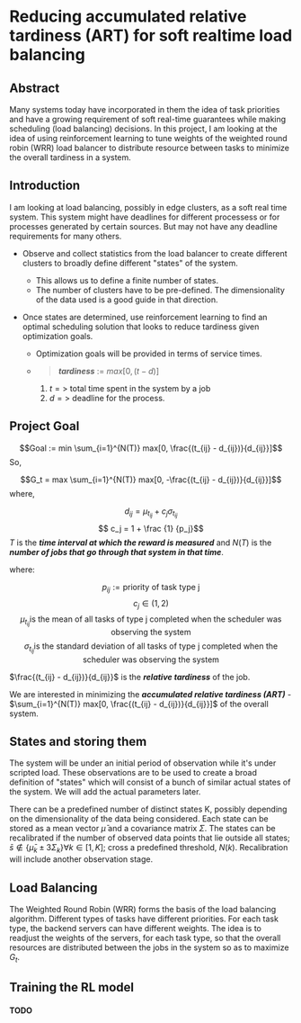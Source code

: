 # Reducing accumulated relative tardiness (ART) for soft realtime load balancing

## Abstract

Many systems today have incorporated in them the idea of task priorities and have a growing requirement of soft real-time guarantees while making scheduling (load balancing) decisions. In this project, I am looking at the idea of using reinforcement learning to tune weights of the weighted round robin (WRR) load balancer to distribute resource between tasks to minimize the overall tardiness in a system.

## Introduction

I am looking at load balancing, possibly in edge clusters, as a soft real time system. This system might have deadlines for different processess or for processes generated by certain sources. But may not have any deadline requirements for many others.

- Observe and collect statistics from the load balancer to create different clusters to broadly define different "states" of the system.

  - This allows us to define a finite number of states.
  - The number of clusters have to be pre-defined. The dimensionality of the data used is a good guide in that direction.

- Once states are determined, use reinforcement learning to find an optimal scheduling solution that looks to reduce tardiness given optimization goals.
  - Optimization goals will be provided in terms of service times.
  - > **_tardiness_** := $max[0, (t - d)]$
    1. $t =>$ total time spent in the system by a job
    2. $d =>$ deadline for the process.

## Project Goal

$$Goal := min \sum_{i=1}^{N(T)} max[0, \frac{(t_{ij} - d_{ij})}{d_{ij}}]$$
So,

$$G_t = max \sum_{i=1}^{N(T)} max[0, -\frac{(t_{ij} - d_{ij})}{d_{ij}}]$$
where,

$$d_{ij} = \mu_{t_{ij}} + c_j \sigma_{t_{ij}}$$
$$ c_j = 1 + \frac {1} {p_j}$$ $T$ is the **_time interval at which the reward is measured_** and $N(T)$ is the **_number of jobs that go through that system in that time_**.

where:

$$p_{ij} := \text{priority of task type j}$$
$$c_j \in(1,2)$$
$$\mu_{t_{ij}} \text{is the mean of all tasks of type j completed when the scheduler was observing the system}$$
$$\sigma_{t_{ij}} \text{is the standard deviation of all tasks of type j completed when the scheduler was observing the system}$$

$\frac{(t_{ij} - d_{ij})}{d_{ij}}$ is the **_relative tardiness_** of the job.

We are interested in minimizing the **_accumulated relative tardiness (ART)_** - $\sum_{i=1}^{N(T)} max[0, \frac{(t_{ij} - d_{ij})}{d_{ij}}]$ of the overall system.

## States and storing them

The system will be under an initial period of observation while it's under scripted load. These observations are to be used to create a broad definition of "states" which will consist of a bunch of similar actual states of the system. We will add the actual parameters later.

There can be a predefined number of distinct states K, possibly depending on the dimensionality of the data being considered. Each state can be stored as a mean vector $\bar{\mu}$ and a covariance matrix $\Sigma$. The states can be recalibrated if the number of observed data points that lie outside all states; $\bar{s} \notin \{\bar{\mu}_k \pm 3\Sigma_k\} \forall k\in [1, K]$; cross a predefined threshold, $N(k)$. Recalibration will include another observation stage.

## Load Balancing

The Weighted Round Robin (WRR) forms the basis of the load balancing algorithm. Different types of tasks have different priorities. For each task type, the backend servers can have different weights. The idea is to readjust the weights of the servers, for each task type, so that the overall resources are distributed between the jobs in the system so as to maximize $G_t$.

## Training the RL model

#### TODO
